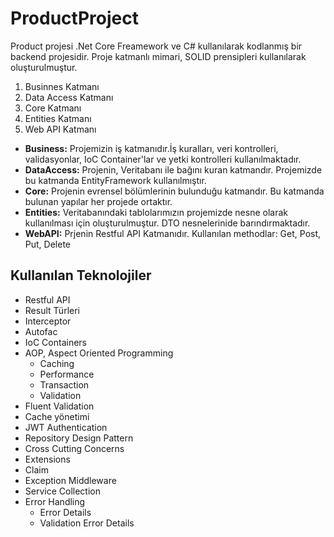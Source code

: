 # ProductProject

Product projesi .Net Core Freamework ve C# kullanılarak kodlanmış bir backend projesidir. Proje katmanlı mimari, SOLID prensipleri kullanılarak oluşturulmuştur.

1. Businnes Katmanı
2. Data Access Katmanı
3. Core Katmanı
4. Entities Katmanı
5. Web API Katmanı

- **Business:** Projemizin iş katmanıdır.İş kuralları, veri kontrolleri, validasyonlar, IoC Container'lar ve yetki kontrolleri kullanılmaktadır.
- **DataAccess:** Projenin, Veritabanı ile bağını kuran katmandır. Projemizde bu katmanda EntityFramework kullanılmıştır.
- **Core:** Projenin evrensel bölümlerinin bulunduğu katmandır. Bu katmanda bulunan yapılar her projede ortaktır.
- **Entities:** Veritabanındaki tablolarımızın projemizde nesne olarak kullanılması için oluşturulmuştur. DTO nesnelerinide barındırmaktadır.
- **WebAPI:** Prjenin Restful API Katmanıdır. Kullanılan methodlar: Get, Post, Put, Delete


## Kullanılan Teknolojiler
- Restful API
- Result Türleri
- Interceptor
- Autofac
 - IoC Containers
 - AOP, Aspect Oriented Programming
   - Caching
   - Performance
   - Transaction
   - Validation
- Fluent Validation
- Cache yönetimi
- JWT Authentication
- Repository Design Pattern
- Cross Cutting Concerns
- Extensions
 - Claim
 - Exception Middleware
 - Service Collection
 - Error Handling
   - Error Details
   - Validation Error Details
